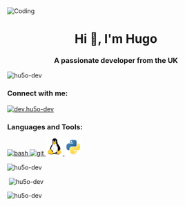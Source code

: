 <img align="center" alt="Coding" width="400" src="https://i.pinimg.com/originals/8b/35/fe/8b35fef55fba1a201c9c7a11d3ec3d64.gif">
<h1 align="center">Hi 👋, I'm Hugo</h1>
<h3 align="center">A passionate developer from the UK</h3>


<p align="left"> <img src="https://komarev.com/ghpvc/?username=hu5o-dev&label=Profile%20views&color=0e75b6&style=flat" alt="hu5o-dev" /> </p>



<h3 align="left">Connect with me:</h3>
<p align="left">
<a href="https://hugo.city" target="blank"><img align="center" src="https://raw.githubusercontent.com/rahuldkjain/github-profile-readme-generator/master/src/images/icons/Social/devto.svg" alt="dev.hu5o-dev" height="30" width="40" /></a>
</p>

<h3 align="left">Languages and Tools:</h3>
<p align="left"> <a href="https://www.gnu.org/software/bash/" target="_blank" rel="noreferrer"> <img src="https://www.vectorlogo.zone/logos/gnu_bash/gnu_bash-icon.svg" alt="bash" width="40" height="40"/> </a> <a href="https://git-scm.com/" target="_blank" rel="noreferrer"> <img src="https://www.vectorlogo.zone/logos/git-scm/git-scm-icon.svg" alt="git" width="40" height="40"/> </a> <a href="https://www.linux.org/" target="_blank" rel="noreferrer"> <img src="https://raw.githubusercontent.com/devicons/devicon/master/icons/linux/linux-original.svg" alt="linux" width="40" height="40"/> </a> <a href="https://www.python.org" target="_blank" rel="noreferrer"> <img src="https://raw.githubusercontent.com/devicons/devicon/master/icons/python/python-original.svg" alt="python" width="40" height="40"/> </a> </p>

<p><img align="center" src="https://github-readme-stats.vercel.app/api/top-langs?username=hu5o-dev&show_icons=true&locale=en&layout=compact" alt="hu5o-dev" /></p>

<p>&nbsp;<img align="center" src="https://github-readme-stats.vercel.app/api?username=hu5o-dev&show_icons=true&locale=en" alt="hu5o-dev" /></p>

<p><img align="center" src="https://github-readme-streak-stats.herokuapp.com/?user=hu5o-dev&" alt="hu5o-dev" /></p>
